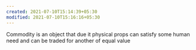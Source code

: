 ```yaml
---
created: 2021-07-10T15:14:39+05:30
modified: 2021-07-10T15:16:16+05:30
---
```


Commodity is an object that due it physical props can satisfy some human need and can be traded for another of equal value

